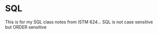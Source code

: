 # SQL
This is for my SQL class notes from ISTM 624...
SQL is not case sensitive but ORDER sensitive
